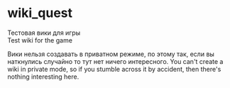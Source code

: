 # wiki_quest
Тестовая вики для игры <br>
Test wiki for the game


Вики нельзя создавать в приватном режиме, по этому так, если вы наткнулись случайно то тут нет ничего интересного.
You can't create a wiki in private mode, so if you stumble across it by accident, then there's nothing interesting here.
